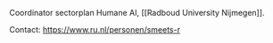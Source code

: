 Coordinator sectorplan Humane AI, [[Radboud University Nijmegen]].

Contact: https://www.ru.nl/personen/smeets-r